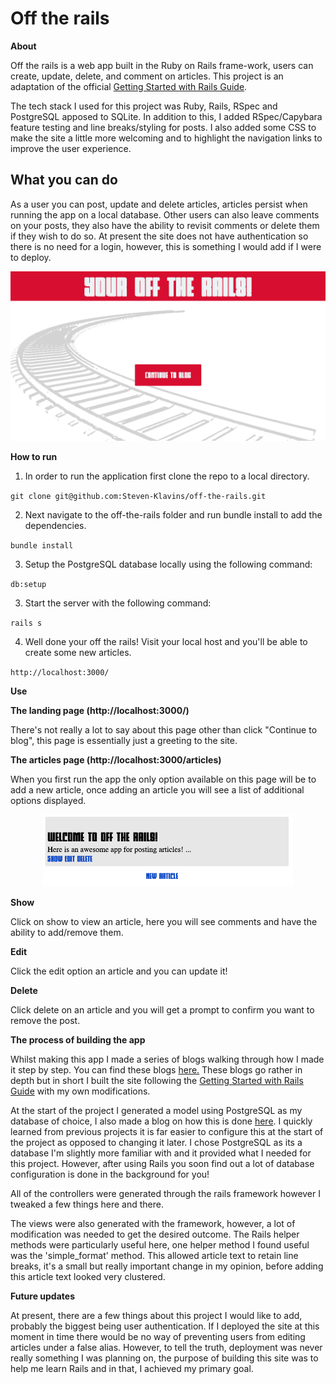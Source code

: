 # Off the rails

**About**

Off the rails is a web app built in the Ruby on Rails frame-work, users can create, update, delete, and comment on articles. This project is an adaptation of the official [Getting Started with Rails Guide](https://guides.rubyonrails.org/getting_started.html). 

The tech stack I used for this project was Ruby, Rails, RSpec and PostgreSQL apposed to SQLite. In addition to this, I added RSpec/Capybara feature testing and line breaks/styling for posts. I also added some CSS to make the site a little more welcoming and to highlight the navigation links to improve the user experience.

## What you can do

As a user you can post, update and delete articles, articles persist when running the app on a local database. Other users can also leave comments on your posts, they also have the ability to revisit comments or delete them if they wish to do so. At present the site does not have authentication so there is no need for a login, however, this is something I would add if I were to deploy.

<p align="center">
<img src="Screenshot.png" alt="drawing" width="600"/>
</p>


**How to run**

1. In order to run the application first clone the repo to a local directory.

`git clone git@github.com:Steven-Klavins/off-the-rails.git`

2. Next navigate to the off-the-rails folder and run bundle install to add the dependencies.

`bundle install`

3. Setup the PostgreSQL database locally using the following command:

`db:setup`

3. Start the server with the following command:

`rails s` 

4. Well done your off the rails! Visit your local host and you'll be able to create some new articles. 

`http://localhost:3000/`

**Use**

**The landing page (http://localhost:3000/)**

There's not really a lot to say about this page other than click "Continue to blog", this page is essentially just a greeting to the site.

**The articles page (http://localhost:3000/articles)**

When you first run the app the only option available on this page will be to add a new article, once adding an article you will see a list of additional options displayed.

<p align="center">
<img src="article.png" alt="Article screenshot" width="400"/>
</p>

**Show**

Click on show to view an article, here you will see comments and have the ability to add/remove them.

**Edit**

Click the edit option an article and you can update it!

**Delete**

Click delete on an article and you will get a prompt to confirm you want to remove the post.

**The process of building the app**

Whilst making this app I made a series of blogs walking through how I made it step by step. You can find these blogs [here.](https://medium.com/@stevenklavins94/getting-started-with-rails-part-1-c634b59d3e4b) These blogs go rather in depth but in short I built the site following the [Getting Started with Rails Guide](https://guides.rubyonrails.org/getting_started.html) with my own modifications. 

At the start of the project I generated a model using PostgreSQL as my database of choice, I also made a blog on how this is done [here](https://medium.com/@stevenklavins94/setting-up-rails-with-postgresql-cb09f7791331). I quickly learned from previous projects it is far easier to configure this at the start of the project as opposed to changing it later. I chose PostgreSQL as its a database I'm slightly more familiar with and it provided what I needed for this project. However, after using Rails you soon find out a lot of database configuration is done in the background for you!

All of the controllers were generated through the rails framework however I tweaked a few things here and there. 

The views were also generated with the framework, however, a lot of modification was needed to get the desired outcome. The Rails helper methods were particularly useful here, one helper method I found useful was the 'simple_format' method. This allowed article text to retain line breaks, it's a small but really important change in my opinion, before adding this article text looked very clustered. 

**Future updates**

At present, there are a few things about this project I would like to add, probably the biggest being user authentication. If I deployed the site at this moment in time there would be no way of preventing users from editing articles under a false alias. However, to tell the truth, deployment was never really something I was planning on, the purpose of building this site was to help me learn Rails and in that, I achieved my primary goal.
